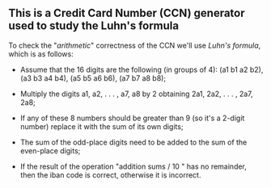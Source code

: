 ## This is a Credit Card Number (CCN) generator used to study the Luhn's formula

To check the "*arithmetic*" correctness of the CCN we'll use *Luhn's formula*, which is as follows:

- Assume that the 16 digits are the following (in groups of 4): (a1 b1 a2 b2), (a3 b3 a4 b4), (a5 b5 a6 b6), (a7 b7 a8 b8);

- Multiply the digits a1, a2, . . . , a7, a8 by 2 obtaining 2a1, 2a2, . . . , 2a7, 2a8;

- If any of these 8 numbers should be greater than 9 (so it's a 2-digit number) replace it with the sum of its own digits;

- The sum of the odd-place digits need to be added to the sum of the even-place digits;

- If the result of the operation "addition sums / 10 " has no remainder, then the iban code is correct, otherwise it is incorrect.